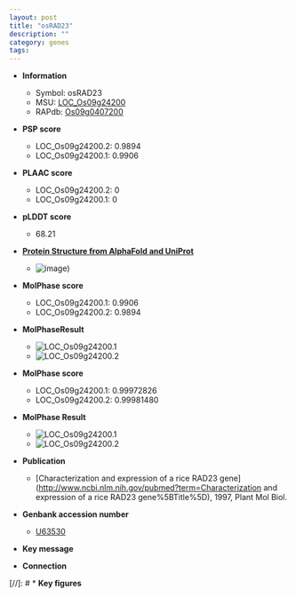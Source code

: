```yaml
---
layout: post
title: "osRAD23"
description: ""
category: genes
tags: 
---
```


* **Information**  
    + Symbol: osRAD23  
    + MSU: [LOC_Os09g24200](http://rice.plantbiology.msu.edu/cgi-bin/ORF_infopage.cgi?orf=LOC_Os09g24200)  
    + RAPdb: [Os09g0407200](http://rapdb.dna.affrc.go.jp/viewer/gbrowse_details/irgsp1?name=Os09g0407200)  

* **PSP score**  
    + LOC_Os09g24200.2: 0.9894 
    + LOC_Os09g24200.1: 0.9906 

* **PLAAC score**  
    + LOC_Os09g24200.2: 0 
    + LOC_Os09g24200.1: 0 

* **pLDDT score**
    + 68.21

* **[Protein Structure from AlphaFold and UniProt](https://www.uniprot.org/uniprotkb/Q40742/entry#structure)**
    + ![image](https://ricepsp.github.io/images/Q4/AF-Q40742-F1.png))

* **MolPhase score**
    + LOC_Os09g24200.1: 0.9906
    + LOC_Os09g24200.2: 0.9894

* **MolPhaseResult**
    + ![LOC_Os09g24200.1](https://ricepsp.github.io/pictures/LOC_Os09g/LOC_Os09g24200.1.png)
    + ![LOC_Os09g24200.2](https://ricepsp.github.io/pictures/LOC_Os09g/LOC_Os09g24200.2.png)

* **MolPhase score**
    + LOC_Os09g24200.1: 0.99972826
    + LOC_Os09g24200.2: 0.99981480

* **MolPhase Result**
    + ![LOC_Os09g24200.1](https://304243504.github.io/Pictures/LOC_Os09g/LOC_Os09g24200.1.png)
    + ![LOC_Os09g24200.2](https://304243504.github.io/Pictures/LOC_Os09g/LOC_Os09g24200.2.png)

* **Publication**  
    + [Characterization and expression of a rice RAD23 gene](http://www.ncbi.nlm.nih.gov/pubmed?term=Characterization and expression of a rice RAD23 gene%5BTitle%5D), 1997, Plant Mol Biol.

* **Genbank accession number**  
    + [U63530](http://www.ncbi.nlm.nih.gov/nuccore/U63530)

* **Key message**  

* **Connection**  

[//]: # * **Key figures**  


